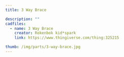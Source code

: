 ```yaml
---
title: 3 Way Brace

description: ""
cadfiles:
  - name: 3 Way Brace
    creator: Rokenbok kid*spark
    link: https://www.thingiverse.com/thing:325215

thumb: /img/parts/3-way-brace.jpg
---
```

